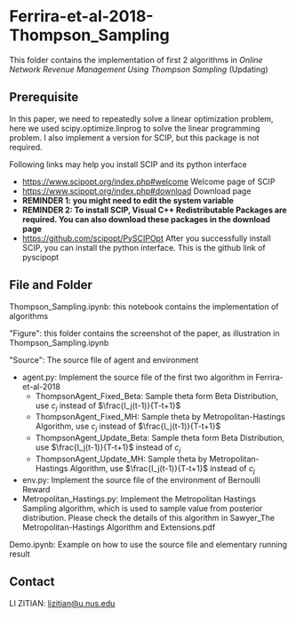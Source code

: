 # Ferrira-et-al-2018-Thompson_Sampling
This folder contains the implementation of first 2 algorithms in *Online Network Revenue Management Using Thompson Sampling* (Updating)

## Prerequisite

In this paper, we need to repeatedly solve a linear optimization problem, here we used scipy.optimize.linprog to solve the linear programming problem. I also implement a version for SCIP, but this package is not required.

Following links may help you install SCIP and its python interface

+ https://www.scipopt.org/index.php#welcome Welcome page of SCIP
+ https://www.scipopt.org/index.php#download Download page
+ **REMINDER 1: you might need to edit the system variable**
+ **REMINDER 2: To install SCIP, Visual C++ Redistributable Packages are required. You can also download these packages in the download page**
+ https://github.com/scipopt/PySCIPOpt After you successfully install SCIP, you can install the python interface. This is the github link of pyscipopt

## File and Folder

Thompson_Sampling.ipynb: this notebook contains the implementation of algorithms

"Figure": this folder contains the screenshot of the paper, as illustration in Thompson_Sampling.ipynb

"Source": The source file of agent and environment

+ agent.py: Implement the source file of the first two algorithm in Ferrira-et-al-2018
  + ThompsonAgent_Fixed_Beta: Sample theta form Beta Distribution, use $c_j$ instead of $\frac{I_j(t-1)}{T-t+1}$
  + ThompsonAgent_Fixed_MH: Sample theta by Metropolitan-Hastings Algorithm, use $c_j$ instead of $\frac{I_j(t-1)}{T-t+1}$
  + ThompsonAgent_Update_Beta: Sample theta form Beta Distribution, use $\frac{I_j(t-1)}{T-t+1}$ instead of $c_j$
  + ThompsonAgent_Update_MH: Sample theta by Metropolitan-Hastings Algorithm, use $\frac{I_j(t-1)}{T-t+1}$ instead of $c_j$
+ env.py: Implement the source file of the environment of Bernoulli Reward 
+ Metropolitan_Hastings.py: Implement the Metropolitan Hastings Sampling algorithm, which is used to sample value from posterior distribution. Please check the details of this algorithm in Sawyer_The Metropolitan-Hastings Algorithm and Extensions.pdf

Demo.ipynb: Example on how to use the source file and elementary running result

## Contact

LI ZITIAN: lizitian@u.nus.edu
